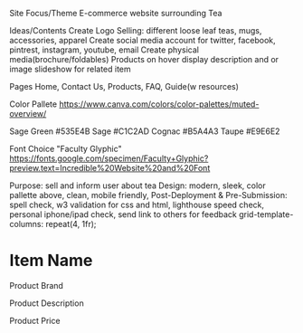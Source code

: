 Site Focus/Theme
E-commerce website surrounding Tea

Ideas/Contents
Create Logo
Selling: different loose leaf teas, mugs, accessories, apparel
Create social media account for twitter, facebook, pintrest, instagram, youtube, email
Create physical media(brochure/foldables)
Products on hover display description and or image slideshow for related item

Pages
Home, Contact Us, Products, FAQ, Guide(w resources)

Color Pallete
https://www.canva.com/colors/color-palettes/muted-overview/

Sage Green
#535E4B
Sage
#C1C2AD
Cognac
#B5A4A3
Taupe
#E9E6E2

Font Choice "Faculty Glyphic"
https://fonts.google.com/specimen/Faculty+Glyphic?preview.text=Incredible%20Website%20and%20Font

Purpose: sell and inform user about tea
Design: modern, sleek, color pallette above, clean, mobile friendly,
Post-Deployment & Pre-Submission: spell check, w3 validation for css and html, lighthouse speed check, personal iphone/ipad check, send link to others for feedback
grid-template-columns: repeat(4, 1fr);

<div class="productItem">
<div class="productOne">
<h1 class="productTitle">Item Name</h1>
<p class="productBrand">Product Brand</p>
<p class="productDescription">Product Description</p>
<p class="productPrice">Product Price</p>
<div class="productImage"></div>
</div>
